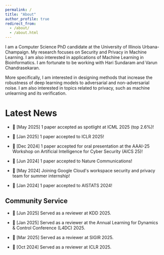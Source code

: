 ```yaml
---
permalink: /
title: "About"
author_profile: true
redirect_from: 
  - /about/
  - /about.html
---
```


I am a Computer Science PhD candidate at the University of Illinois Urbana-Champaign. My research focuses on Security and Privacy in Machine Learning. I am also interested in applications of Machine Learning in Bioinformatics. I am fortunate to be working with Hari Sundaram and Varun Chandrasekaran.

More specifically, I am interested in designing methods that increase the robustness of deep learning models to adversarial and non-adversarial noise. I am also interested in topics related to privacy, such as machine unlearning and its verification.


<h1>Latest News</h1>

* :partying_face: [May 2025] 1 paper accepted as spotlight at ICML 2025 (top 2.6%)!

* :partying_face: [Jan 2025] 1 paper accepted to ICLR 2025!

* :partying_face: [Dec 2024] 1 paper accepted for oral presentation at the AAAI-25 Workshop on Artificial Intelligence for Cyber Security (AICS 25)!

* :partying_face: [Jun 2024] 1 paper accepted to Nature Communications!

* :partying_face: [May 2024] Joining Google Cloud's workspace security and privacy team for summer internship!

* :partying_face: [Jan 2024] 1 paper accepted to AISTATS 2024!


<h2>Community Service</h2>

* :monocle_face: [Jun 2025] Served as a reviewer at KDD 2025.

* :monocle_face: [Jan 2025] Served as a reviewer at the Annual Learning for Dynamics & Control Conference (L4DC) 2025.

* :monocle_face: [Mar 2025] Served as a reviewer at SIGIR 2025.

* :monocle_face: [Oct 2024] Served as a reviewer at ICLR 2025.
